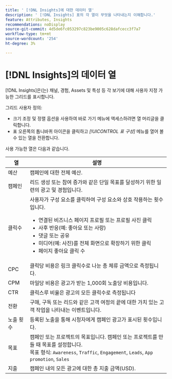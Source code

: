```yaml
---
title: ' [!DNL Insights]에 대한 데이터 열'
description: ' [!DNL Insights] 표의 각 열이 무엇을 나타내는지 이해합니다.'
feature: Attributes, Insights
recommendations: noDisplay
source-git-commit: 4d5de6fc053297c823be9005c628dafcecc3f7a7
workflow-type: tm+mt
source-wordcount: '254'
ht-degree: 3%

---
```



# [!DNL Insights]의 데이터 열

[!DNL Insights]은(는) 채널, 경험, Assets 및 특성 등 각 보기에 대해 사용자 지정 가능한 그리드를 표시합니다.

그리드 사용자 정의:

- 크기 조정 및 정렬 옵션을 사용하여 바로 가기 메뉴에 액세스하려면 열 머리글을 클릭합니다.
- 표 오른쪽의 톱니바퀴 아이콘을 클릭하고 _[!UICONTROL 표 구성]_ 메뉴를 열어 볼 수 있는 열을 전환합니다.

사용 가능한 열은 다음과 같습니다.

| 열 | 설명 |
| ----------- | ------------ |
| 예산 | 캠페인에 대한 전체 예산. |
| 캠페인 | 리드 생성 또는 참여 증가와 같은 단일 목표를 달성하기 위한 일련의 광고 및 경험입니다. |
| 클릭수 | 사용자가 구성 요소를 클릭하여 구성 요소와 상호 작용하는 횟수입니다.<ul><li>연결된 비즈니스 페이지 프로필 또는 프로필 사진 클릭</li><li>사후 반응(예: 좋아요 또는 사랑)</li><li>댓글 또는 공유</li><li>미디어(예: 사진)를 전체 화면으로 확장하기 위한 클릭</li><li>페이지 좋아요 클릭 수</li></ul> |
| CPC | 클릭당 비용은 링크 클릭수로 나눈 총 체류 금액으로 측정됩니다. |
| CPM | 마일당 비용은 광고가 받는 1,000회 노출당 비용입니다. |
| CTR | 클릭스루 비율은 광고의 모든 클릭수로 측정됩니다 |
| 전환 | 구매, 구독 또는 리드와 같은 고객 여정의 끝에 대한 가치 있는 고객 작업을 나타내는 이벤트입니다. |
| 노출 횟수 | 등록된 노출을 통해 시청자에게 캠페인 광고가 표시된 횟수입니다. |
| 목표 | 캠페인 또는 프로젝트의 목표입니다. 캠페인 또는 프로젝트를 만들 때 목표를 설정합니다.<br>목표 형식: `Awareness`, `Traffic`, `Engagement`, `Leads`, `App promotion`, `Sales` |
| 지출 | 캠페인 내의 모든 광고에 대한 총 지출 금액(USD). |
